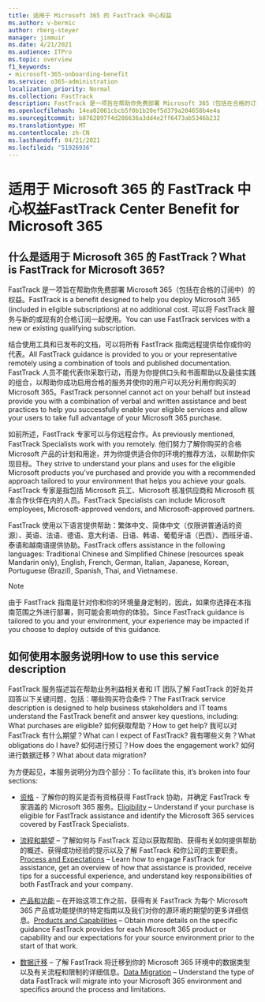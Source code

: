 ```yaml
---
title: 适用于 Microsoft 365 的 FastTrack 中心权益
ms.author: v-bermic
author: rberg-steyer
manager: jimmuir
ms.date: 4/21/2021
ms.audience: ITPro
ms.topic: overview
f1_keywords:
- microsoft-365-onboarding-benefit
ms.service: o365-administration
localization_priority: Normal
ms.collection: FastTrack
description: FastTrack 是一项旨在帮助你免费部署 Microsoft 365（包括在合格的订阅中）的权益。 可以将 FastTrack 服务与新的或现有的合格订阅一起使用。
ms.openlocfilehash: 14ea02061cbcb5f0b1b20ef5d379a204658b4e4a
ms.sourcegitcommit: b8762897f4d286636a3dd4e2ff6473ab5346b232
ms.translationtype: MT
ms.contentlocale: zh-CN
ms.lasthandoff: 04/21/2021
ms.locfileid: "51926936"
---
```

# <a name="fasttrack-center-benefit-for-microsoft-365"></a><span data-ttu-id="0ff00-104">适用于 Microsoft 365 的 FastTrack 中心权益</span><span class="sxs-lookup"><span data-stu-id="0ff00-104">FastTrack Center Benefit for Microsoft 365</span></span>

## <a name="what-is-fasttrack-for-microsoft-365"></a><span data-ttu-id="0ff00-105">什么是适用于 Microsoft 365 的 FastTrack？</span><span class="sxs-lookup"><span data-stu-id="0ff00-105">What is FastTrack for Microsoft 365?</span></span>

<span data-ttu-id="0ff00-106">FastTrack 是一项旨在帮助你免费部署 Microsoft 365（包括在合格的订阅中）的权益。</span><span class="sxs-lookup"><span data-stu-id="0ff00-106">FastTrack is a benefit designed to help you deploy Microsoft 365 (included in eligible subscriptions) at no additional cost.</span></span> <span data-ttu-id="0ff00-107">可以将 FastTrack 服务与新的或现有的合格订阅一起使用。</span><span class="sxs-lookup"><span data-stu-id="0ff00-107">You can use FastTrack services with a new or existing qualifying subscription.</span></span>

<span data-ttu-id="0ff00-108">结合使用工具和已发布的文档，可以将所有 FastTrack 指南远程提供给你或你的代表。</span><span class="sxs-lookup"><span data-stu-id="0ff00-108">All FastTrack guidance is provided to you or your representative remotely using a combination of tools and published documentation.</span></span> <span data-ttu-id="0ff00-109">FastTrack 人员不能代表你采取行动，而是为你提供口头和书面帮助以及最佳实践的组合，以帮助你成功启用合格的服务并使你的用户可以充分利用你购买的 Microsoft 365。</span><span class="sxs-lookup"><span data-stu-id="0ff00-109">FastTrack personnel cannot act on your behalf but instead provide you with a combination of verbal and written assistance and best practices to help you successfully enable your eligible services and allow your users to take full advantage of your Microsoft 365 purchase.</span></span>

<span data-ttu-id="0ff00-110">如前所述，FastTrack 专家可以与你远程合作。</span><span class="sxs-lookup"><span data-stu-id="0ff00-110">As previously mentioned, FastTrack Specialists work with you remotely.</span></span> <span data-ttu-id="0ff00-111">他们努力了解你购买的合格 Microsoft 产品的计划和用途，并为你提供适合你的环境的推荐方法，以帮助你实现目标。</span><span class="sxs-lookup"><span data-stu-id="0ff00-111">They strive to understand your plans and uses for the eligible Microsoft products you’ve purchased and provide you with a recommended approach tailored to your environment that helps you achieve your goals.</span></span> <span data-ttu-id="0ff00-112">FastTrack 专家是指包括 Microsoft 员工、Microsoft 核准供应商和 Microsoft 核准合作伙伴在内的人员。</span><span class="sxs-lookup"><span data-stu-id="0ff00-112">FastTrack Specialists can include Microsoft employees, Microsoft-approved vendors, and Microsoft-approved partners.</span></span>

<span data-ttu-id="0ff00-113">FastTrack 使用以下语言提供帮助：繁体中文、简体中文（仅限讲普通话的资源）、英语、法语、德语、意大利语、日语、韩语、葡萄牙语（巴西）、西班牙语、泰语和越南语提供协助。</span><span class="sxs-lookup"><span data-stu-id="0ff00-113">FastTrack offers assistance in the following languages: Traditional Chinese and Simplified Chinese (resources speak Mandarin only), English, French, German, Italian, Japanese, Korean, Portuguese (Brazil), Spanish, Thai, and Vietnamese.</span></span>

> [!NOTE]
> <span data-ttu-id="0ff00-114">由于 FastTrack 指南是针对你和你的环境量身定制的，因此，如果你选择在本指南范围之外进行部署，则可能会影响你的体验。</span><span class="sxs-lookup"><span data-stu-id="0ff00-114">Since FastTrack guidance is tailored to you and your environment, your experience may be impacted if you choose to deploy outside of this guidance.</span></span>

## <a name="how-to-use-this-service-description"></a><span data-ttu-id="0ff00-115">如何使用本服务说明</span><span class="sxs-lookup"><span data-stu-id="0ff00-115">How to use this service description</span></span>

<span data-ttu-id="0ff00-116">FastTrack 服务描述旨在帮助业务利益相关者和 IT 团队了解 FastTrack 的好处并回答以下关键问题，包括：哪些购买符合条件？</span><span class="sxs-lookup"><span data-stu-id="0ff00-116">The FastTrack service description is designed to help business stakeholders and IT teams understand the FastTrack benefit and answer key questions, including: What purchases are eligible?</span></span> <span data-ttu-id="0ff00-117">如何获取帮助？</span><span class="sxs-lookup"><span data-stu-id="0ff00-117">How to get help?</span></span> <span data-ttu-id="0ff00-118">我可以对 FastTrack 有什么期望？</span><span class="sxs-lookup"><span data-stu-id="0ff00-118">What can I expect of FastTrack?</span></span> <span data-ttu-id="0ff00-119">我有哪些义务？</span><span class="sxs-lookup"><span data-stu-id="0ff00-119">What obligations do I have?</span></span> <span data-ttu-id="0ff00-120">如何进行预订？</span><span class="sxs-lookup"><span data-stu-id="0ff00-120">How does the engagement work?</span></span> <span data-ttu-id="0ff00-121">如何进行数据迁移？</span><span class="sxs-lookup"><span data-stu-id="0ff00-121">What about data migration?</span></span>

<span data-ttu-id="0ff00-122">为方便起见，本服务说明分为四个部分：</span><span class="sxs-lookup"><span data-stu-id="0ff00-122">To facilitate this, it’s broken into four sections:</span></span>

  - <span data-ttu-id="0ff00-123">[资格](eligibility.md) - 了解你的购买是否有资格获得 FastTrack 协助，并确定 FastTrack 专家涵盖的 Microsoft 365 服务。</span><span class="sxs-lookup"><span data-stu-id="0ff00-123">[Eligibility](eligibility.md) – Understand if your purchase is eligible for FastTrack assistance and identify the Microsoft 365 services covered by FastTrack Specialists.</span></span>

  - <span data-ttu-id="0ff00-124">[流程和期望](process-and-expectations.md) – 了解如何与 FastTrack 互动以获取帮助、获得有关如何提供帮助的概述、获得成功经验的提示以及了解 FastTrack 和你公司的主要职责。</span><span class="sxs-lookup"><span data-stu-id="0ff00-124">[Process and Expectations](process-and-expectations.md) – Learn how to engage FastTrack for assistance, get an overview of how that assistance is provided, receive tips for a successful experience, and understand key responsibilities of both FastTrack and your company.</span></span>

  - <span data-ttu-id="0ff00-125">[产品和功能](products-and-capabilities.md) – 在开始这项工作之前，获得有关 FastTrack 为每个 Microsoft 365 产品或功能提供的特定指南以及我们对你的源环境的期望的更多详细信息。</span><span class="sxs-lookup"><span data-stu-id="0ff00-125">[Products and Capabilities](products-and-capabilities.md) – Obtain more details on the specific guidance FastTrack provides for each Microsoft 365 product or capability and our expectations for your source environment prior to the start of that work.</span></span>

  - <span data-ttu-id="0ff00-126">[数据迁移](data-migration.md) – 了解 FastTrack 将迁移到你的 Microsoft 365 环境中的数据类型以及有关流程和限制的详细信息。</span><span class="sxs-lookup"><span data-stu-id="0ff00-126">[Data Migration](data-migration.md) – Understand the type of data FastTrack will migrate into your Microsoft 365 environment and specifics around the process and limitations.</span></span>
